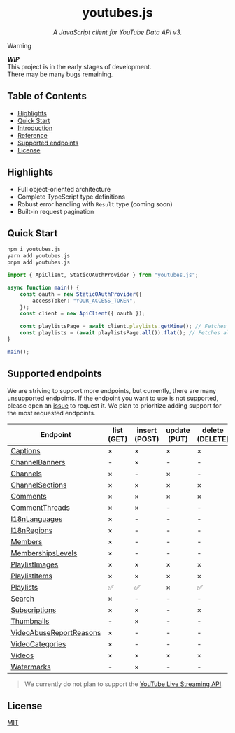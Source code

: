 <h1 align="center">
  youtubes.js
</h1>
<p align="center"> <em>A JavaScript client for YouTube Data API v3.</em>
</p>

> [!WARNING]
> _**WIP**_  
> This project is in the early stages of development.  
> There may be many bugs remaining.


## Table of Contents
<!-- no toc -->
- [Highlights](#highlights)
- [Quick Start](#quick-start)
- [Introduction](/docs/01-introduction.md)
- [Reference](/docs/api/youtubes.js.md)
- [Supported endpoints](#supported-endpoints)
- [License](#license)

## Highlights
- Full object-oriented architecture
- Complete TypeScript type definitions
- Robust error handling with `Result` type (coming soon)
- Built-in request pagination

## Quick Start
```sh
npm i youtubes.js
yarn add youtubes.js
pnpm add youtubes.js
```

```ts
import { ApiClient, StaticOAuthProvider } from "youtubes.js";

async function main() {
    const oauth = new StaticOAuthProvider({
        accessToken: "YOUR_ACCESS_TOKEN",
    });
    const client = new ApiClient({ oauth });

    const playlistsPage = await client.playlists.getMine(); // Fetches the first page of playlists
    const playlists = (await playlistsPage.all()).flat(); // Fetches all pages of playlists
}

main();
```

## Supported endpoints
We are striving to support more endpoints, but currently, there are many unsupported endpoints. If the endpoint you want to use is not supported, please open an [issue](https://github.com/suzuki3jp/youtubes.js/issues/new) to request it. We plan to prioritize adding support for the most requested endpoints.

| Endpoint | list (GET) | insert (POST) | update (PUT) | delete (DELETE) |
|----------|------|--------|--------|--------|
| [Captions](https://developers.google.com/youtube/v3/docs/captions) | × | × | × | × |
| [ChannelBanners](https://developers.google.com/youtube/v3/docs/channelBanners) | - | × | - | - |
| [Channels](https://developers.google.com/youtube/v3/docs/channels) | × | - | × | - |
| [ChannelSections](https://developers.google.com/youtube/v3/docs/channelSections) | × | × | × | × |
| [Comments](https://developers.google.com/youtube/v3/docs/comments) | × | × | × | × |
| [CommentThreads](https://developers.google.com/youtube/v3/docs/commentThreads) | × | × | - | - |
| [I18nLanguages](https://developers.google.com/youtube/v3/docs/i18nLanguages) | × | - | - | - |
| [I18nRegions](https://developers.google.com/youtube/v3/docs/i18nRegions) | × | - | - | - |
| [Members](https://developers.google.com/youtube/v3/docs/members) | × | - | - | - |
| [MembershipsLevels](https://developers.google.com/youtube/v3/docs/membershipsLevels) | × | - | - | - |
| [PlaylistImages](https://developers.google.com/youtube/v3/docs/playlistImages) | × | × | × | × |
| [PlaylistItems](https://developers.google.com/youtube/v3/docs/playlistItems) | × | × | × | × |
| [Playlists](https://developers.google.com/youtube/v3/docs/playlists) | ✅ | ✅ | × | ✅ |
| [Search](https://developers.google.com/youtube/v3/docs/search) | × | - | - | - |
| [Subscriptions](https://developers.google.com/youtube/v3/docs/subscriptions) | × | × | - | × |
| [Thumbnails](https://developers.google.com/youtube/v3/docs/thumbnails) | - | × | - | - |
| [VideoAbuseReportReasons](https://developers.google.com/youtube/v3/docs/videoAbuseReportReasons) | × | - | - | - |
| [VideoCategories](https://developers.google.com/youtube/v3/docs/videoCategories) | × | - | - | - |
| [Videos](https://developers.google.com/youtube/v3/docs/videos) | × | × | × | × |
| [Watermarks](https://developers.google.com/youtube/v3/docs/watermarks) | - | × | - | - |

> We currently do not plan to support the [YouTube Live Streaming API](https://developers.google.com/youtube/v3/live).

## License
[MIT](./LICENSE)